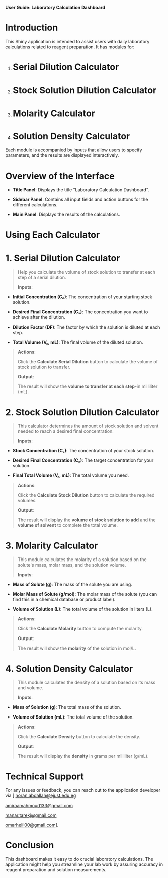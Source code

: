 **User Guide: Laboratory Calculation Dashboard**

# **Introduction**

This Shiny application is intended to assist users with daily laboratory
calculations related to reagent preparation. It has modules for:

1.  # Serial Dilution Calculator

2. # Stock Solution Dilution Calculator

3. #  Molarity Calculator

4. # Solution Density Calculator

Each module is accompanied by inputs that allow users to specify
parameters, and the results are displayed interactively.

# **Overview of the Interface**

- **Title Panel**: Displays the title \"Laboratory Calculation
  Dashboard\".

- **Sidebar Panel**: Contains all input fields and action buttons for
  the different calculations.

- **Main Panel**: Displays the results of the calculations.

# **Using Each Calculator**

# 1.  **Serial Dilution Calculator**

> Help you calculate the volume of stock solution to transfer at each
> step of a serial dilution.
>
> **Inputs**:

- **Initial Concentration (C₀)**: The concentration of your starting
  stock solution.

- **Desired Final Concentration (Cₓ)**: The concentration you want to
  achieve after the dilution.

- **Dilution Factor (DF)**: The factor by which the solution is diluted
  at each step.

- **Total Volume (Vₓ, mL)**: The final volume of the diluted solution.

> **Actions**:
>
> Click the **Calculate Serial Dilution** button to calculate the volume
> of stock solution to transfer.
>
> **Output**:
>
> The result will show the **volume to transfer at each step**-in
> milliliter (mL).

# 2.  **Stock Solution Dilution Calculator**

> This calculator determines the amount of stock solution and solvent
> needed to reach a desired final concentration.
>
> **Inputs**:

- **Stock Concentration (Cₛ)**: The concentration of your stock
  solution.

- **Desired Final Concentration (Cₓ)**: The target concentration for
  your solution.

- **Final Total Volume (Vₓ, mL)**: The total volume you need.

>  **Actions**:
>
> Click the **Calculate Stock Dilution** button to calculate the
> required volumes.
>
>  **Output**:
>
> The result will display the **volume of stock solution to add** and
> the **volume of solvent** to complete the total volume.

 # 3. **Molarity Calculator**

> This module calculates the molarity of a solution based on the
> solute\'s mass, molar mass, and the solution volume.
>
> **Inputs**:

- **Mass of Solute (g)**: The mass of the solute you are using.

- **Molar Mass of Solute (g/mol)**: The molar mass of the solute (you
  can find this in a chemical database or product label).

- **Volume of Solution (L)**: The total volume of the solution in liters
  (L).

> **Actions**:
>
> Click the **Calculate Molarity** button to compute the molarity.
>
> **Output**:
>
> The result will show the **molarity** of the solution in mol/L.

# 4.  **Solution Density Calculator**

> This module calculates the density of a solution based on its mass and
> volume.
>
> **Inputs**:

- **Mass of Solution (g)**: The total mass of the solution.

- **Volume of Solution (mL)**: The total volume of the solution.

> **Actions**:
>
> Click the **Calculate Density** button to calculate the density.
>
> **Output**:
>
> The result will display the **density** in grams per milliliter
> (g/mL).

# **Technical Support**

For any issues or feedback, you can reach out to the application
developer via \[ <noran.abdallah@ejust.edu.eg>

<amiraamahmoud133@gmail.com>

<manar.tarekj@gmail.com>

<omarhelil00@gmail.com>\].

# **Conclusion**

This dashboard makes it easy to do crucial laboratory calculations. The
application might help you streamline your lab work by assuring accuracy
in reagent preparation and solution measurements.
